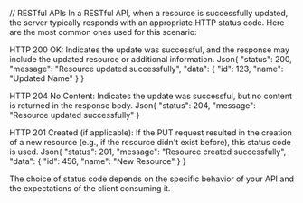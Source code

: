 // RESTful APIs
In a RESTful API, when a resource is successfully updated, the server typically responds with an appropriate HTTP status code. Here are the most common ones used for this scenario:

HTTP 200 OK:
Indicates the update was successful, and the response may include the updated resource or additional information.
Json{
    "status": 200,
    "message": "Resource updated successfully",
    "data": {
        "id": 123,
        "name": "Updated Name"
    }
}

HTTP 204 No Content:
Indicates the update was successful, but no content is returned in the response body.
Json{
    "status": 204,
    "message": "Resource updated successfully"
}

HTTP 201 Created (if applicable):
If the PUT request resulted in the creation of a new resource (e.g., if the resource didn't exist before), this status code is used.
Json{
    "status": 201,
    "message": "Resource created successfully",
    "data": {
        "id": 456,
        "name": "New Resource"
    }
}


The choice of status code depends on the specific behavior of your API and the expectations of the client consuming it.
